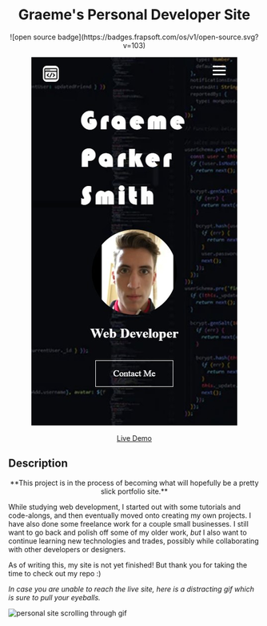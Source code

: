<div align="center">

# Graeme's Personal Developer Site
<p align="center">
![open source badge](https://badges.frapsoft.com/os/v1/open-source.svg?v=103)
</p>

![developer page hero snip](./images/personal-site-hero-snip.jpg)

[Live Demo](https://graeme-parker-smith.github.io/personal-site/)

</div>

## Description

<div align="center">
**This project is in the process of becoming what will hopefully be a pretty slick portfolio site.**
</div>

<p>
While studying web development, I started out with some tutorials and code-alongs, and then eventually moved onto creating my own projects. I have also done some freelance work for a couple small businesses. I still want to go back and polish off some of my older work, <i>but</i> I also want to continue learning new technologies and trades, possibly while collaborating with other developers or designers. 
</p>
<p>
    As of writing this, my site is not yet finished! But thank you for taking the time to check out my repo :)
</p>
<p><i>In case you are unable to reach the live site, here is a distracting gif which is sure to pull your eyeballs.</i></p>

![personal site scrolling through gif](./images/personal-preview.gif)
